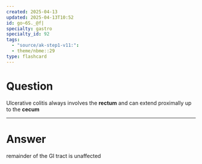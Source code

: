 ```yaml
---
created: 2025-04-13
updated: 2025-04-13T10:52
id: go~6S._@f|
specialty: gastro
specialty_id: 92
tags:
  - "source/ak-step1-v11:": 
  - theme/nbme::29
type: flashcard
---
```


# Question
Ulcerative colitis always involves the **rectum** and can extend proximally up to the **cecum**

---

# Answer
remainder of the GI tract is unaffected